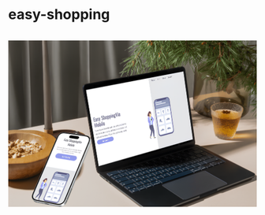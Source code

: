 <h1>easy-shopping</h1>
<br>
<img src="img/Captura de Tela (441).png" alt="Modelo de desktop e mobile">

